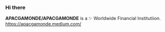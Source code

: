 ### Hi there 
**APACGAMONDE/APACGAMONDE** is a ✨ Worldwide Financial Institutiion. https://apacgamonde.medium.com/
